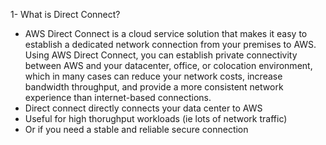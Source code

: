 1- What is Direct Connect?

- AWS Direct Connect is a cloud service solution that makes it easy to establish a dedicated network connection from your premises to AWS. Using AWS Direct Connect, you can establish private connectivity between AWS and your datacenter, office, or colocation environment, which in many cases can reduce your network costs, increase bandwidth throughput, and provide a more consistent network experience than internet-based connections.
- Direct connect directly connects your data center to AWS
- Useful for high thorughput workloads (ie lots of network traffic)
- Or if you need a stable and reliable secure connection
